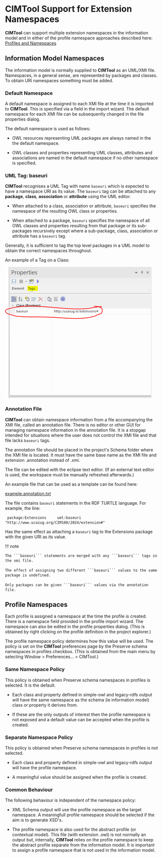 # CIMTool Support for Extension Namespaces

**CIMTool** can support multiple extension namespaces in the information model and in either of the profile namespace approaches described here: [Profiles and Namespaces](../../../how-to/namespaces-in-cimtool/#profiles-and-namespaces)

## Information Model Namespaces

The information model is normally supplied to **CIMTool** as an UML/XMI file. Namespaces, in a general sense, are represented by packages and classes. To obtain URI namespaces something must be added.

### Default Namespace

A default namespace is assigned to each XMI file at the time it is imported to **CIMTool**. This is specified via a field in the import wizard. The default namespace for each XMI file can be subsequently changed in the file properties dialog.

The default namespace is used as follows:

- OWL resources representing UML packages are always named in the the default namespace. 

- OWL classes and properties representing UML classes, attributes and associations are named in the default namespace if no other namespace is specified. 

### UML Tag: baseuri

**CIMTool** recognises a UML Tag with name ```baseuri``` which is expected to have a namespace URI as its value. The ```baseuri``` tag can be attached to any **package**, **class**, **association** or **attribute** using the UML editor.  

- When attached to a class, association or attribute, ```baseuri``` specifies the namespace of the resulting OWL class or properties. 

- When attached to a package, ```baseuri``` specifies the namespace of all OWL classes and properties resulting from that package or its sub-packages recursively except where a sub-package, class, association or attribute has a ```baseuri``` tag. 

Generally, it is sufficient to tag the top level packages in a UML model to obtain the correct namespaces throughout.

An example of a Tag on a Class:

![EA Tag Example](../images/EnterpriseArchitectTagValue.png)

### Annotation File

**CIMTool** can obtain namespace information from a file accompanying the XMI file, called an annotation file. There is no editor or other GUI for managing namespace information in the annotation file. It is a stopgap intended for situations where the user does not control the XMI file and that file lacks ```baseuri``` tags.

The annotation file should be placed in the project's Schema folder where the XMI file is located. It must have the same base name as the XMI file and extension .annotation instead of .xmi.

The file can be edited with the eclipse text editor. (If an external text editor is used, the workspace must be manually refreshed afterwards.) 

An example file that can be used as a template can be found here: 

[example.annotation.txt](example.annotation.txt)

The file contains ```baseuri``` statements in the RDF TURTLE language. For example, the line:

```
 package:Extensions     uml:baseuri "http://www.ucaiug.org/CIM100/2024/extension#" 
 ```	

Has the same effect as attaching a ```baseuri``` tag to the Extensions package with the given URI as its value.


!!! note

    The ```baseuri``` statements are merged with any ```baseuri``` tags in the xmi file.

    The effect of assigning two different ```baseuri``` values to the same package is undefined.

    Only packages can be given ```baseuri``` values via the annotation file.



## Profile Namespaces

Each profile is assigned a namespace at the time the profile is created. There is a namespace field provided in the profile import wizard. The namespace can also be edited in the profile properties dialog. (This is obtained by right clicking on the profile definition in the project explorer.)

The profile namespace policy determines how this value will be used. The policy is set on the **CIMTool** preferences page by the Preserve schema namespaces in profiles checkbox. (This is obtained from the main menu by selecting Window > Preferences... > CIMTool.)

### Same Namespace Policy

This policy is obtained when Preserve schema namespaces in profiles is selected. It is the default.

- Each class and property defined in simple-owl and legacy-rdfs output will have the same namespace as the schema (ie information model) class or property it derives from. 

- If these are the only outputs of interest then the profile namespace is not exposed and a default value can be accepted when the profile is created. 

### Separate Namespace Policy

This policy is obtained when Preserve schema namespaces in profiles is not selected.

- Each class and property defined in simple-owl and legacy-rdfs output will have the profile namespace. 

- A meaningful value should be assigned when the profile is created. 

### Common Behaviour

The following behaviour is independent of the namespace policy:

- XML Schema output will use the profile namespace as the target namespace. A meaningfull profile namespace should be selected if the aim is to generate XSD's. 

- The profile namespace is also used for the abstract profile (or contextual model). This file (with extension .owl) is not normally an output but, internally, **CIMTool** relies on the profile namespace to keep the abstract profile separate from the information model. It is important to assign a profile namespace that is not used in the information model. 
